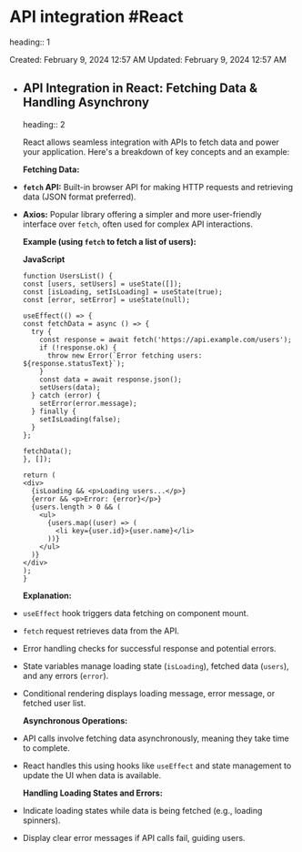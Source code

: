 # API integration #React 
heading:: 1

Created: February 9, 2024 12:57 AM
Updated: February 9, 2024 12:57 AM
- ## **API Integration in React: Fetching Data & Handling Asynchrony**
  heading:: 2
  
  React allows seamless integration with APIs to fetch data and power your application. Here's a breakdown of key concepts and an example:
  
  **Fetching Data:**
- **`fetch` API:** Built-in browser API for making HTTP requests and retrieving data (JSON format preferred).
- **Axios:** Popular library offering a simpler and more user-friendly interface over `fetch`, often used for complex API interactions.
  
  **Example (using `fetch` to fetch a list of users):**
  
  **JavaScript**
  
  ```
  function UsersList() {
  const [users, setUsers] = useState([]);
  const [isLoading, setIsLoading] = useState(true);
  const [error, setError] = useState(null);
  
  useEffect(() => {
  const fetchData = async () => {
    try {
      const response = await fetch('https://api.example.com/users');
      if (!response.ok) {
        throw new Error(`Error fetching users: ${response.statusText}`);
      }
      const data = await response.json();
      setUsers(data);
    } catch (error) {
      setError(error.message);
    } finally {
      setIsLoading(false);
    }
  };
  
  fetchData();
  }, []);
  
  return (
  <div>
    {isLoading && <p>Loading users...</p>}
    {error && <p>Error: {error}</p>}
    {users.length > 0 && (
      <ul>
        {users.map((user) => (
          <li key={user.id}>{user.name}</li>
        ))}
      </ul>
    )}
  </div>
  );
  }
  
  ```
  
  **Explanation:**
- `useEffect` hook triggers data fetching on component mount.
- `fetch` request retrieves data from the API.
- Error handling checks for successful response and potential errors.
- State variables manage loading state (`isLoading`), fetched data (`users`), and any errors (`error`).
- Conditional rendering displays loading message, error message, or fetched user list.
  
  **Asynchronous Operations:**
- API calls involve fetching data asynchronously, meaning they take time to complete.
- React handles this using hooks like `useEffect` and state management to update the UI when data is available.
  
  **Handling Loading States and Errors:**
- Indicate loading states while data is being fetched (e.g., loading spinners).
- Display clear error messages if API calls fail, guiding users.